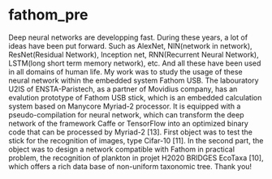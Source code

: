 # fathom_pre
Deep neural networks are developping fast. During these years, a lot of ideas have been put forward. Such as AlexNet, NIN(network in network), ResNet(Residual Network), Inception net, RNN(Recurrent Neural Network), LSTM(long short term memory network), etc. And all these have been used in all domains of human life. My work was to study the usage of these neural network within the embedded system Fathom USB. The labouratory U2IS of ENSTA-Paristech, as a partner of Movidius company, has an evalution prototype of Fathom USB stick, which is an embedded calculation system based on Manycore Myriad-2 processor. It is equipped with a pseudo-compilation for neural network, which can transform the deep network of the framework Caffe or TensorFlow into an optimized binary code that can be processed by Myriad-2 [13]. First object was to test the stick for the recognition of images, type Cifar-10 [11]. In the second part, the object was to design a network compatible with Fathom in practical problem, the recognition of plankton in projet H2020 BRIDGES EcoTaxa [10], which offers a rich data base of non-uniform taxonomic tree.
Thank you!
